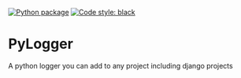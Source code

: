 [![Python package](https://github.com/omarperezr/pylogger/actions/workflows/python-package.yml/badge.svg)](https://github.com/omarperezr/pylogger/actions/workflows/python-package.yml)
[![Code style: black](https://img.shields.io/badge/code%20style-black-000000.svg)](https://github.com/psf/black)

# PyLogger
A python logger you can add to any project including django projects
